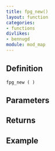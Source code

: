 ```yaml
---
title: fpg_new()
layout: function
categories:
- functions
divlikes:
- bennugd
module: mod_map
---
```


## Definition

    fpg_new ( )

## Parameters

## Returns

## Example
